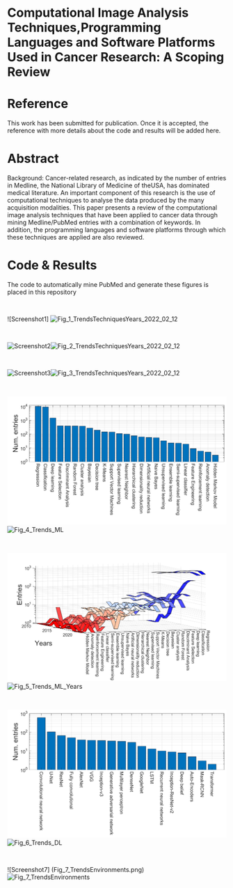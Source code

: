 # Computational Image Analysis Techniques,Programming Languages and Software Platforms Used in Cancer Research: A Scoping Review

# Reference
This work has been submitted for publication. Once it is accepted, the reference with more details about the code and results will be added here.

# Abstract
Background: Cancer-related research, as indicated by the number of entries in Medline, the National Library of Medicine of theUSA, has dominated medical literature. An important component of this research is the use of computational techniques to analyse the data produced by the many acquisition modalities. This paper presents a review of the computational image analysis techniques that have been applied to cancer data through mining Medline/PubMed entries with a combination of keywords. In addition, the programming languages and software platforms through which these techniques are applied are also reviewed.
# Code & Results
The code to automatically mine PubMed and generate these figures is placed in this repository

<br />

![Screenshot1] ![Fig_1_TrendsTechniquesYears_2022_02_12](https://user-images.githubusercontent.com/90700104/156756755-3e011d17-e5ea-410a-a0e1-456df2c28747.png)


<br />

![Screenshot2](Fig_2_TrendsTechniquesYears_2022_02_12.png)![Fig_2_TrendsTechniquesYears_2022_02_12](https://user-images.githubusercontent.com/90700104/156756782-a82c6293-32ce-4ceb-869c-813eccf250c4.png)


<br />

![Screenshot3](Fig_3_TrendsTechniquesYears_2022_02_12.png)![Fig_3_TrendsTechniquesYears_2022_02_12](https://user-images.githubusercontent.com/90700104/156756808-317ab2cd-b8fb-4517-9e7e-ea0d117e71a9.png)


<br />

![Screenshot4](Fig_4_Trends_ML.png)![Fig_4_Trends_ML](https://user-images.githubusercontent.com/90700104/156756821-fbee88e5-b700-43a1-8f6b-378703dd97bb.png)


<br />

![Screenshot5](Fig_5_Trends_ML_Years.png)![Fig_5_Trends_ML_Years](https://user-images.githubusercontent.com/90700104/156756825-2a80618a-b33b-4b97-8862-fd86c5c20d62.png)


<br />

![Screenshot6](Fig_6_Trends_DL.png)![Fig_6_Trends_DL](https://user-images.githubusercontent.com/90700104/156756845-7157ed69-f31d-4537-a01c-da83566aa2ff.png)


<br />

![Screenshot7] (Fig_7_TrendsEnvironments.png)![Fig_7_TrendsEnvironments](https://user-images.githubusercontent.com/90700104/156756852-74202fae-c262-464f-8606-d3a7a120ea09.png)


<br />

